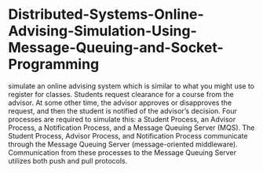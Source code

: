 # Distributed-Systems-Online-Advising-Simulation-Using-Message-Queuing-and-Socket-Programming

simulate an online advising system which is similar to what you might use to register for classes. Students request 
clearance for a course from the advisor. At some other time, the advisor approves or disapproves the request, and then 
the student is notified of the advisor’s decision.
Four processes are required to simulate this: a Student Process, an Advisor Process, a Notification Process, and a Message 
Queuing Server (MQS). The Student Process, Advisor Process, and Notification Process communicate through the Message Queuing Server 
(message-oriented middleware). Communication from these processes to the Message Queuing Server utilizes both push and pull protocols.
